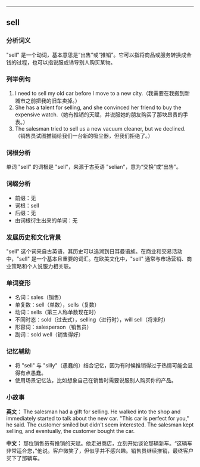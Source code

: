 
---------------
## sell
### 分析词义
"sell" 是一个动词，基本意思是“出售”或“推销”。它可以指将商品或服务转换成金钱的过程，也可以指说服或诱导别人购买某物。

### 列举例句
1. I need to sell my old car before I move to a new city.（我需要在我搬到新城市之前把我的旧车卖掉。）
2. She has a talent for selling, and she convinced her friend to buy the expensive watch.（她有推销的天赋，并说服她的朋友购买了那块昂贵的手表。）
3. The salesman tried to sell us a new vacuum cleaner, but we declined.（销售员试图推销给我们一台新的吸尘器，但我们拒绝了。）

### 词根分析
单词 "sell" 的词根是 "sell"，来源于古英语 "selian"，意为“交换”或“出售”。

### 词缀分析
- 前缀：无
- 词根：sell
- 后缀：无
- 由词根衍生出来的单词：无

### 发展历史和文化背景
"sell" 这个词来自古英语，其历史可以追溯到日耳曼语族。在商业和交易活动中，"sell" 是一个基本且重要的词汇。在欧美文化中，"sell" 通常与市场营销、商业策略和个人说服力相关联。

### 单词变形
- 名词：sales（销售）
- 单复数：sell（单数），sells（复数）
- 动词：sells（第三人称单数现在时）
- 不同时态：sold（过去式），selling（进行时），will sell（将来时）
- 形容词：salesperson（销售员）
- 副词：sold well（销售得好）

### 记忆辅助
- 将 "sell" 与 "silly"（愚蠢的）结合记忆，因为有时候推销得过于热情可能会显得有点愚蠢。
- 使用场景记忆法，比如想象自己在销售时需要说服别人购买你的产品。

### 小故事
**英文：** The salesman had a gift for selling. He walked into the shop and immediately started to talk about the new car. "This car is perfect for you," he said. The customer smiled but didn't seem interested. The salesman kept selling, and eventually, the customer bought the car.

**中文：** 那位销售员有推销的天赋。他走进商店，立刻开始谈论那辆新车。“这辆车非常适合您，”他说。客户微笑了，但似乎并不感兴趣。销售员继续推销，最终客户买下了那辆车。


